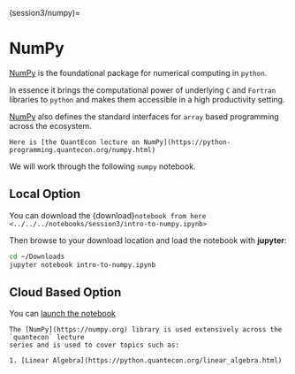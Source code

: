 (session3/numpy)=
# NumPy

[NumPy](https://numpy.org) is the foundational package for numerical computing in `python`.

In essence it brings the computational power of underlying `C` and `Fortran` libraries to `python` and
makes them accessible in a high productivity setting.

[NumPy](https://numpy.org) also defines the standard interfaces for `array` based programming across the ecosystem.

```{admonition} Resource
Here is [the QuantEcon lecture on NumPy](https://python-programming.quantecon.org/numpy.html)
```

We will work through the following `numpy` notebook.

## Local Option

You can download the {download}`notebook from here <../../../notebooks/session3/intro-to-numpy.ipynb>`

Then browse to your download location and load the notebook with **jupyter**:

```bash
cd ~/Downloads
jupyter notebook intro-to-numpy.ipynb
```

## Cloud Based Option

You can [launch the notebook](https://mybinder.org/v2/gh/QuantEcon/2021-workshop-rsit/main?filepath=notebooks%2Fsession3%2Fintro-to-numpy.ipynb)

```{tip}
The [NumPy](https://numpy.org) library is used extensively across the `quantecon` lecture
series and is used to cover topics such as:

1. [Linear Algebra](https://python.quantecon.org/linear_algebra.html)
```